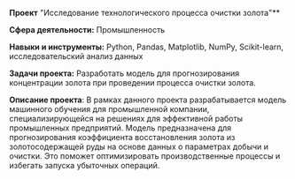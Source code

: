 **Проект** "Исследование технологического процесса очистки золота"**

**Сфера деятельности:** Промышленность

**Навыки и инструменты:** Python, Pandas, Matplotlib, NumPy, Scikit-learn, исследовательский анализ данных

**Задачи проекта:** Разработать модель для прогнозирования концентрации золота при проведении процесса очистки золота.

**Описание проекта**: В рамках данного проекта разрабатывается модель машинного обучения для промышленной компании, специализирующейся на решениях для эффективной работы промышленных предприятий. Модель предназначена для прогнозирования коэффициента восстановления золота из золотосодержащей руды на основе данных о параметрах добычи и очистки. Это поможет оптимизировать производственные процессы и избегать запуска убыточных операций.

